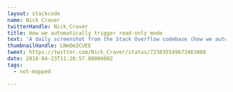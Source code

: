 ```yaml
---
layout: stackcode
name: Nick Craver
twitterHandle: Nick_Craver
title: How we automatically trigger read-only mode
text: 'A daily screenshot from the Stack Overflow codebase (how we automatically trigger read-only mode). '
thumbnailHandle: LNmOm3CUEE
tweet: https://twitter.com/Nick_Craver/status/723835549673463808
date: 2016-04-23T11:26:57.0000000Z
tags:
  - not-mapped

---
```

